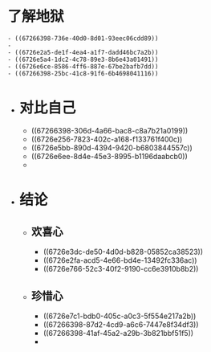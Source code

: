 # 了解地狱
	- ((67266398-736e-40d0-8d01-93eec06cdd89))
	-
	- ((6726e2a5-de1f-4ea4-a1f7-dadd46bc7a2b))
	- ((6726e5a4-1dc2-4c78-89e3-8b6e43a01491))
	- ((6726e6ce-8586-4ff6-887e-67be2bafb7dd))
	- ((67266398-25bc-41c8-91f6-6b4698041116))
- # 对比自己
	- ((67266398-306d-4a66-bac8-c8a7b21a0199))
	- ((6726e256-7823-402c-a168-f133761f400c))
	- ((6726e5bb-890d-4394-9420-b6803844557c))
	- ((6726e6ee-8d4e-45e3-8995-b1196daabcb0))
	-
- # 结论
	- ## 欢喜心
		- ((6726e3dc-de50-4d0d-b828-05852ca38523))
		- ((6726e2fa-acd5-4e66-bd4e-13492fc336ac))
		- ((6726e766-52c3-40f2-9190-cc6e3910b8b2))
	- ## 珍惜心
		- ((6726e7c1-bdb0-405c-a0c3-5f554e217a2b))
		- ((67266398-87d2-4cd9-a6c6-7447e8f34df3))
		- ((67266398-41af-45a2-a29b-3b821bbf51f5))
		-